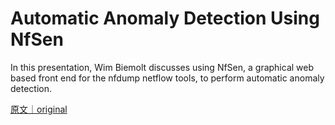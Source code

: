 
# Automatic Anomaly Detection Using NfSen

In this presentation, Wim Biemolt discusses using NfSen, a graphical web based front end for the nfdump netflow tools, to perform automatic anomaly detection.

[原文｜original](https://insights.sei.cmu.edu/library/automatic-anomaly-detection-using-nfsen/)
        